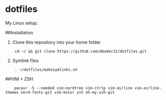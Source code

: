 # dotfiles

My Linux setup.

##Installation

1. Clone this repository into your home folder

        cd ~/ && git clone https://github.com/mbader22/dotfiles.git

1. Symlink files

        . ~/dotfiles/makesymlinks.sh

##VIM + ZSH

        pacaur -S --needed vim-nerdtree vim-ctrlp vim-airline vim-airline-themes nerd-fonts-git vim-kolor zsh oh-my-zsh-git

